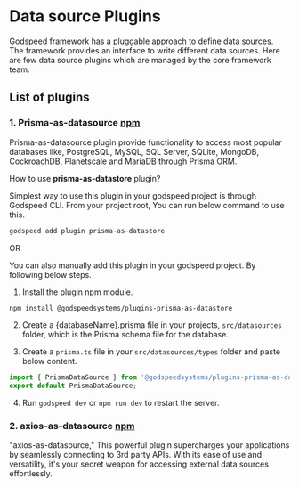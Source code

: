 # Data source Plugins

Godspeed framework has a pluggable approach to define data sources. The framework provides an interface to write different data sources. Here are few data source plugins which are managed by the core framework team.

## List of plugins

### 1. Prisma-as-datasource [npm](https://www.npmjs.com/package/@godspeedsystems/plugins-prisma-as-datastore)

Prisma-as-datasource plugin provide functionality to access most popular databases like, PostgreSQL, MySQL, SQL Server, SQLite, MongoDB, CockroachDB, Planetscale and MariaDB through Prisma ORM.

How to use **prisma-as-datastore** plugin?

Simplest way to use this plugin in your godspeed project is through Godspeed CLI. From your project root, You can run below command to use this.

```sh
godspeed add plugin prisma-as-datastore
```

OR

You can also manually add this plugin in your godspeed project. By following below steps.

1. Install the plugin npm module.

```sh
npm install @godspeedsystems/plugins-prisma-as-datastore
```

2. Create a {databaseName}.prisma file in your projects, `src/datasources` folder, which is the Prisma schema file for the database.

3. Create a `prisma.ts` file in your `src/datasources/types` folder and paste below content.

```js
import { PrismaDataSource } from '@godspeedsystems/plugins-prisma-as-datasource';
export default PrismaDataSource;
```

4. Run `godspeed dev` or `npm run dev` to restart the server.


### 2. axios-as-datasource [npm](https://www.npmjs.com/package/@godspeedsystems/plugins-axios-as-datasource)

"axios-as-datasource," This powerful plugin supercharges your applications by seamlessly connecting to 3rd party APIs. With its ease of use and versatility, it's your secret weapon for accessing external data sources effortlessly.






